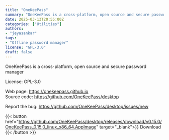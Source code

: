 ```yaml
---
title: "OneKeePass"
summary: "OneKeePass is a cross-platform, open source and secure password manager"
date: 2025-03-13T20:55:00Z
categories: ["Utilities"]
authors:
- "jeyasankar"
tags: 
- "Offline password manager"
license: "GPL-3.0"
draft: false
---
```


OneKeePass is a cross-platform, open source and secure password manager

License: GPL-3.0

Web page: <https://onekeepass.github.io>  
Source code: <https://github.com/OneKeePass/desktop>

Report the bug: <https://github.com/OneKeePass/desktop/issues/new>  

{{< button href="https://github.com/OneKeePass/desktop/releases/download/v0.15.0/OneKeePass_0.15.0_linux_x86_64.AppImage" target="_blank">}}
Download
{{< /button >}}
